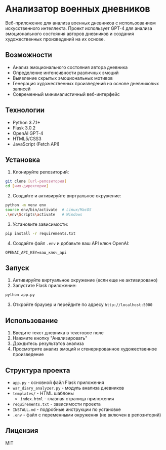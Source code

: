 # Анализатор военных дневников

Веб-приложение для анализа военных дневников с использованием искусственного интеллекта. Проект использует GPT-4 для анализа эмоционального состояния авторов дневников и создания художественных произведений на их основе.

## Возможности

- Анализ эмоционального состояния автора дневника
- Определение интенсивности различных эмоций
- Выявление скрытых эмоциональных мотивов
- Генерация художественных произведений на основе дневниковых записей
- Современный минималистичный веб-интерфейс

## Технологии

- Python 3.7.1+
- Flask 3.0.2
- OpenAI GPT-4
- HTML5/CSS3
- JavaScript (Fetch API)

## Установка

1. Клонируйте репозиторий:
```bash
git clone [url-репозитория]
cd [имя-директории]
```

2. Создайте и активируйте виртуальное окружение:
```bash
python -m venv env
source env/bin/activate  # Linux/MacOS
.\env\Scripts\activate   # Windows
```

3. Установите зависимости:
```bash
pip install -r requirements.txt
```

4. Создайте файл `.env` и добавьте ваш API ключ OpenAI:
```
OPENAI_API_KEY=ваш_ключ_api
```

## Запуск

1. Активируйте виртуальное окружение (если еще не активировано)
2. Запустите Flask приложение:
```bash
python app.py
```
3. Откройте браузер и перейдите по адресу `http://localhost:5000`

## Использование

1. Введите текст дневника в текстовое поле
2. Нажмите кнопку "Анализировать"
3. Дождитесь результатов анализа
4. Просмотрите анализ эмоций и сгенерированное художественное произведение

## Структура проекта

- `app.py` - основной файл Flask приложения
- `war_diary_analyzer.py` - модуль анализа дневников
- `templates/` - HTML шаблоны
  - `index.html` - главная страница приложения
- `requirements.txt` - зависимости проекта
- `INSTALL.md` - подробные инструкции по установке
- `.env` - файл с переменными окружения (не включен в репозиторий)

## Лицензия

MIT 